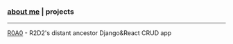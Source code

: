 ### [about me](https://abradaric.me)   |   projects
* * *
[R0A0](./r0a0.html) - R2D2's distant ancestor
Django&React CRUD app

